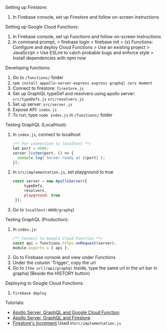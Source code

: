 Setting up Firestore:
1. In Firebase console, set up Firestore and follow on-screen instructions



Setting up Google Cloud Functions:
1. In Firebase console, set up Functions and follow on-screen instructions 
2. In command prompt,
   \> firebase login
   \> firebase init
   \> (x) Functions: Configure and deploy Cloud Functions
   \> Use an existing project
   \> JavaScript
   \> Use ESLint to catch probable bugs and enforce style
   \> Install dependencies with npm now



Developing functions:
1. Go to `/functions/` folder
2. `npm install appollo-server-express express graphql cors moment`
3. Connect to firestore: `firestore.js`
4. Set up GraphQL typeDef and resolvers using apollo server: 
   `src/typeDefs.js` `src/resolvers.js`
5. Set up server: `src/server.js`
6. Expose API: `index.js`
7. To run, type `node index.js` in `/functions/` folder



Testing GraphQL (LocalHost):
1. In `index.js`, connect to localhost 
   ```javascript
   /** For connection to localhost **/
   let port = 4000;
   server.listen(port, () => {
     console.log(`Server ready at ${port}`);
   });
   ```
2. In `src/implementation.js`, set playground to true
   ```javascript
   const server = new ApolloServer({
		typeDefs,
		resolvers,
		playground: true
	});
	```
3. Go to `localhost:4000/graphql`

Testing GraphQL (Production):
1. In `index.js`:
   ```javascript
   /** Connect to Google Cloud Function **/
   const api = functions.https.onRequest(server);
   module.exports = { api };
   ```
2. Go to Firebase console and view under Functions
3. Under the column 'Trigger', copy the url
4. Go to `[the url]/api/graphql`
   Inside, type the same url in the url bar in graphql (Beside the HISTORY button)



Deploying to Google Cloud Functions:
1. `firebase deploy`



Tutorials: 
- [Apollo Server, GraphQL and Google Cloud Function](https://medium.com/@choudlet/easy-configuration-graphql-server-with-apollo-server-2-and-firebase-cloud-functions-google-cloud-4c1b46dd98f6)
- [Apollo Server, GraphQL and Firestore](https://github.com/hkhamm/firestore-apollo-graphql)
- [Firestore's Increment](https://fireship.io/snippets/firestore-increment-tips/)
  Used in`src/implementation.js`
